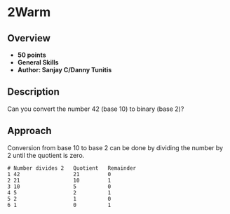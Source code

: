 # 2Warm

## Overview
- **50 points**
- **General Skills**
- **Author: Sanjay C/Danny Tunitis**

## Description
Can you convert the number 42 (base 10) to binary (base 2)? 

## Approach
Conversion from base 10 to base 2 can be done by dividing the number by 2 until the quotient is zero. 

```
# Number divides 2   Quotient   Remainder
1 42                 21         0
2 21                 10         1
3 10                 5          0
4 5                  2          1
5 2                  1          0
6 1                  0          1
```
